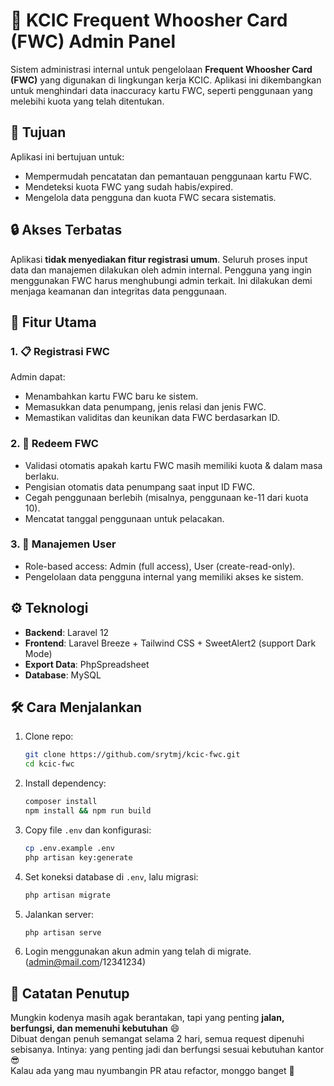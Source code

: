 # 🚄 KCIC Frequent Whoosher Card (FWC) Admin Panel

Sistem administrasi internal untuk pengelolaan **Frequent Whoosher Card (FWC)** yang digunakan di lingkungan kerja KCIC. Aplikasi ini dikembangkan untuk menghindari data inaccuracy kartu FWC, seperti penggunaan yang melebihi kuota yang telah ditentukan.

## 🎯 Tujuan
Aplikasi ini bertujuan untuk:
- Mempermudah pencatatan dan pemantauan penggunaan kartu FWC.
- Mendeteksi kuota FWC yang sudah habis/expired.
- Mengelola data pengguna dan kuota FWC secara sistematis.

## 🔒 Akses Terbatas
Aplikasi **tidak menyediakan fitur registrasi umum**. Seluruh proses input data dan manajemen dilakukan oleh admin internal. Pengguna yang ingin menggunakan FWC harus menghubungi admin terkait. Ini dilakukan demi menjaga keamanan dan integritas data penggunaan.

## 🧩 Fitur Utama

### 1. 📋 Registrasi FWC
Admin dapat:
- Menambahkan kartu FWC baru ke sistem.
- Memasukkan data penumpang, jenis relasi dan jenis FWC.
- Memastikan validitas dan keunikan data FWC berdasarkan ID.

### 2. 🧾 Redeem FWC
- Validasi otomatis apakah kartu FWC masih memiliki kuota & dalam masa berlaku.
- Pengisian otomatis data penumpang saat input ID FWC.
- Cegah penggunaan berlebih (misalnya, penggunaan ke-11 dari kuota 10).
- Mencatat tanggal penggunaan untuk pelacakan.

### 3. 👥 Manajemen User
- Role-based access: Admin (full access), User (create-read-only).
- Pengelolaan data pengguna internal yang memiliki akses ke sistem.

## ⚙️ Teknologi
- **Backend**: Laravel 12
- **Frontend**: Laravel Breeze + Tailwind CSS + SweetAlert2 (support Dark Mode)
- **Export Data**: PhpSpreadsheet
- **Database**: MySQL

## 🛠️ Cara Menjalankan
1. Clone repo:
   ```bash
   git clone https://github.com/srytmj/kcic-fwc.git
   cd kcic-fwc
   ```

2. Install dependency:
   ```bash
   composer install
   npm install && npm run build
   ```

3. Copy file `.env` dan konfigurasi:
   ```bash
   cp .env.example .env
   php artisan key:generate
   ```

4. Set koneksi database di `.env`, lalu migrasi:
   ```bash
   php artisan migrate
   ```

5. Jalankan server:
   ```bash
   php artisan serve
   ```

6. Login menggunakan akun admin yang telah di migrate. (admin@mail.com/12341234)

## 🙈 Catatan Penutup
Mungkin kodenya masih agak berantakan, tapi yang penting **jalan, berfungsi, dan memenuhi kebutuhan** 😄  
Dibuat dengan penuh semangat selama 2 hari, semua request dipenuhi sebisanya. Intinya: yang penting jadi dan berfungsi sesuai kebutuhan kantor 😎  
Kalau ada yang mau nyumbangin PR atau refactor, monggo banget 🙏
